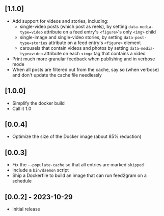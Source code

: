 ## [1.1.0]

* Add support for videos and stories, including:
  * single-video posts (which post as reels), by setting `data-media-type=video`
  attribute on a feed entry's `<figure>`'s only `<img>` child
  * single-image and single-video stories, by setting `data-post-type=stories`
  attribute on a feed entry's `<figure>` element
  * carousels that contain videos and photos by setting `data-media-type=video`
  attribute on each `<img>` tag that contains a video
* Print much more granular feedback when publishing and in verbose mode
* When all posts are filtered out from the cache, say so (when verbose) and
don't update the cache file needlessly

## [1.0.0]

* Simplify the docker build
* Call it 1.0

## [0.0.4]

* Optimize the size of the Docker image (about 85% reduction)

## [0.0.3]

* Fix the `--populate-cache` so that all entries are marked `skipped`
* Include a `bin/daemon` script
* Ship a Dockerfile to build an image that can run feed2gram on a schedule

## [0.0.2] - 2023-10-29

- Initial release
